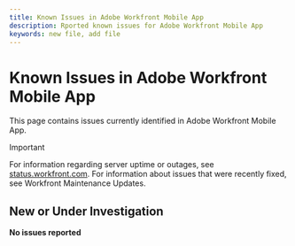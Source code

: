```yaml
---
title: Known Issues in Adobe Workfront Mobile App
description: Rported known issues for Adobe Workfront Mobile App
keywords: new file, add file
---
```


# Known Issues in Adobe Workfront Mobile App

This page contains issues currently identified in Adobe Workfront Mobile App.

>[!IMPORTANT]
>
>For information regarding server uptime or outages, see [status.workfront.com](https://status.workfront.com). For information about issues that were recently fixed, see Workfront Maintenance Updates.

## New or Under Investigation

**No issues reported**

<!--

## Current Issues

|Issue  |Last Modified   | 
|---|---|
|Issue text  | YYYY/MM/DD  | 

-->